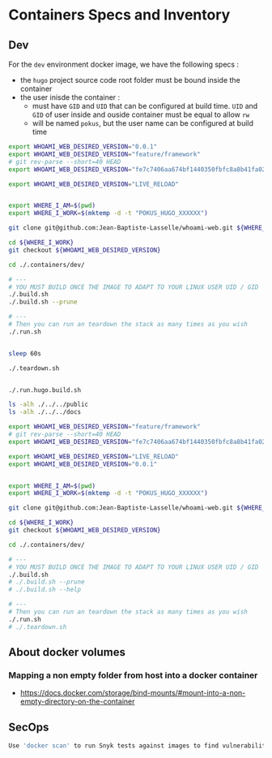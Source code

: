 # Containers Specs and Inventory

## Dev

For the `dev` environment docker image, we have the following specs :
* the `hugo` project source code root folder must be bound inside the container
* the user inisde the container :
  * must have `GID` and `UID` that can be configured at build time. `UID` and `GID` of user inside and ouside container must be equal to allow `rw`
  * will be named `pokus`, but the user name can be configured at build time



```bash
export WHOAMI_WEB_DESIRED_VERSION="0.0.1"
export WHOAMI_WEB_DESIRED_VERSION="feature/framework"
# git rev-parse --short=40 HEAD
export WHOAMI_WEB_DESIRED_VERSION="fe7c7406aa674bf1440350fbfc8a8b41fa021885"

export WHOAMI_WEB_DESIRED_VERSION="LIVE_RELOAD"


export WHERE_I_AM=$(pwd)
export WHERE_I_WORK=$(mktemp -d -t "POKUS_HUGO_XXXXXX")

git clone git@github.com:Jean-Baptiste-Lasselle/whoami-web.git ${WHERE_I_WORK}

cd ${WHERE_I_WORK}
git checkout ${WHOAMI_WEB_DESIRED_VERSION}

cd ./.containers/dev/

# ---
# YOU MUST BUILD ONCE THE IMAGE TO ADAPT TO YOUR LINUX USER UID / GID
./.build.sh
./.build.sh --prune

# ---
# Then you can run an teardown the stack as many times as you wish
./.run.sh


sleep 60s

./.teardown.sh


./.run.hugo.build.sh

ls -alh ./../../public
ls -alh ./../../docs

```




```bash
export WHOAMI_WEB_DESIRED_VERSION="feature/framework"
# git rev-parse --short=40 HEAD
export WHOAMI_WEB_DESIRED_VERSION="fe7c7406aa674bf1440350fbfc8a8b41fa021885"

export WHOAMI_WEB_DESIRED_VERSION="LIVE_RELOAD"
export WHOAMI_WEB_DESIRED_VERSION="0.0.1"


export WHERE_I_AM=$(pwd)
export WHERE_I_WORK=$(mktemp -d -t "POKUS_HUGO_XXXXXX")

git clone git@github.com:Jean-Baptiste-Lasselle/whoami-web.git ${WHERE_I_WORK}

cd ${WHERE_I_WORK}
git checkout ${WHOAMI_WEB_DESIRED_VERSION}

cd ./.containers/dev/

# ---
# YOU MUST BUILD ONCE THE IMAGE TO ADAPT TO YOUR LINUX USER UID / GID
./.build.sh
# ./.build.sh --prune
# ./.build.sh --help

# ---
# Then you can run an teardown the stack as many times as you wish
./.run.sh
# ./.teardown.sh


```



## About docker volumes

### Mapping a non empty folder from host into a docker container

* https://docs.docker.com/storage/bind-mounts/#mount-into-a-non-empty-directory-on-the-container


## SecOps


```bash
Use 'docker scan' to run Snyk tests against images to find vulnerabilities and learn how to fix them
```
